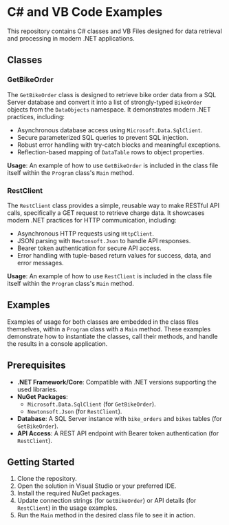 # C# and VB Code Examples

This repository contains C# classes and VB Files designed for data retrieval and processing in modern .NET applications.

## Classes

### GetBikeOrder
The `GetBikeOrder` class is designed to retrieve bike order data from a SQL Server database and convert it into a list of strongly-typed `BikeOrder` objects from the `DataObjects` namespace. It demonstrates modern .NET practices, including:

- Asynchronous database access using `Microsoft.Data.SqlClient`.
- Secure parameterized SQL queries to prevent SQL injection.
- Robust error handling with try-catch blocks and meaningful exceptions.
- Reflection-based mapping of `DataTable` rows to object properties.

**Usage**: An example of how to use `GetBikeOrder` is included in the class file itself within the `Program` class's `Main` method.

### RestClient
The `RestClient` class provides a simple, reusable way to make RESTful API calls, specifically a GET request to retrieve charge data. It showcases modern .NET practices for HTTP communication, including:

- Asynchronous HTTP requests using `HttpClient`.
- JSON parsing with `Newtonsoft.Json` to handle API responses.
- Bearer token authentication for secure API access.
- Error handling with tuple-based return values for success, data, and error messages.

**Usage**: An example of how to use `RestClient` is included in the class file itself within the `Program` class's `Main` method.

## Examples
Examples of usage for both classes are embedded in the class files themselves, within a `Program` class with a `Main` method. These examples demonstrate how to instantiate the classes, call their methods, and handle the results in a console application.

## Prerequisites
- **.NET Framework/Core**: Compatible with .NET versions supporting the used libraries.
- **NuGet Packages**:
  - `Microsoft.Data.SqlClient` (for `GetBikeOrder`).
  - `Newtonsoft.Json` (for `RestClient`).
- **Database**: A SQL Server instance with `bike_orders` and `bikes` tables (for `GetBikeOrder`).
- **API Access**: A REST API endpoint with Bearer token authentication (for `RestClient`).

## Getting Started
1. Clone the repository.
2. Open the solution in Visual Studio or your preferred IDE.
3. Install the required NuGet packages.
4. Update connection strings (for `GetBikeOrder`) or API details (for `RestClient`) in the usage examples.
5. Run the `Main` method in the desired class file to see it in action.
